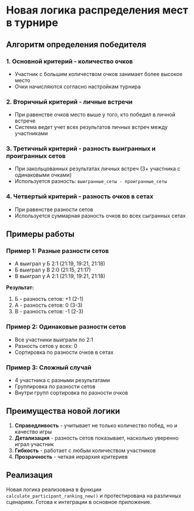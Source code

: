 # Новая логика распределения мест в турнире

## Алгоритм определения победителя

### 1. Основной критерий - количество очков
- Участник с большим количеством очков занимает более высокое место
- Очки начисляются согласно настройкам турнира

### 2. Вторичный критерий - личные встречи
- При равенстве очков место выше у того, кто победил в личной встрече
- Система ведет учет всех результатов личных встреч между участниками

### 3. Третичный критерий - разность выигранных и проигранных сетов
- При закольцованных результатах личных встреч (3+ участника с одинаковыми очками)
- Используется разность: `выигранные_сеты - проигранные_сеты`

### 4. Четвертый критерий - разность очков в сетах
- При равенстве разности сетов
- Используется суммарная разность очков во всех сыгранных сетах

## Примеры работы

### Пример 1: Разные разности сетов
- А выиграл у Б 2:1 (21:19, 19:21, 21:18)
- Б выиграл у В 2:0 (21:15, 21:17)  
- В выиграл у А 2:1 (21:19, 19:21, 21:18)

**Результат:**
1. Б - разность сетов: +1 (2-1)
2. А - разность сетов: 0 (3-3)
3. В - разность сетов: -1 (2-3)

### Пример 2: Одинаковые разности сетов
- Все участники выиграли по 2:1
- Разность сетов у всех: 0
- Сортировка по разности очков в сетах

### Пример 3: Сложный случай
- 4 участника с разными результатами
- Группировка по разности сетов
- Внутри групп сортировка по разности очков

## Преимущества новой логики

1. **Справедливость** - учитывает не только количество побед, но и качество игры
2. **Детализация** - разность сетов показывает, насколько уверенно играл участник
3. **Гибкость** - работает с любым количеством участников
4. **Прозрачность** - четкая иерархия критериев

## Реализация

Новая логика реализована в функции `calculate_participant_ranking_new()` и протестирована на различных сценариях. Готова к интеграции в основное приложение.


